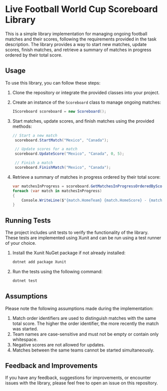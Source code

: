 # Live Football World Cup Scoreboard Library

This is a simple library implementation for managing ongoing football matches and their scores, following the requirements provided in the task description. The library provides a way to start new matches, update scores, finish matches, and retrieve a summary of matches in progress ordered by their total score.

## Usage

To use this library, you can follow these steps:

1. Clone the repository or integrate the provided classes into your project.
2. Create an instance of the `Scoreboard` class to manage ongoing matches:

   ```csharp
   IScoreboard scoreboard = new Scoreboard();
   ```
3. Start matches, update scores, and finish matches using the provided methods:

   ```csharp
   // Start a new match
	scoreboard.StartMatch("Mexico", "Canada");

	// Update scores for a match
	scoreboard.UpdateScore("Mexico", "Canada", 0, 5);

	// Finish a match
	scoreboard.FinishMatch("Mexico", "Canada");
   ```
   
 4. Retrieve a summary of matches in progress ordered by their total score:

    ```csharp   
	var matchesInProgress = scoreboard.GetMatchesInProgressOrderedByScore();
	foreach (var match in matchesInProgress)
	{
		Console.WriteLine($"{match.HomeTeam} {match.HomeScore} - {match.AwayTeam} {match.AwayScore}");
	}
	```
 
 ## Running Tests
 
 The project includes unit tests to verify the functionality of the library. These tests are implemented using Xunit and can be run using a test runner of your choice.
 
 1. Install the Xunit NuGet package if not already installed:
 
     ```csharp   
	 dotnet add package Xunit
	```
	
2. Run the tests using the following command:
 
    ```csharp
	dotnet test	
	```

## Assumptions

Please note the following assumptions made during the implementation:

1. Match order identifiers are used to distinguish matches with the same total score. The higher the order identifier, the more recently the match was started.
2. Team names are case-sensitive and must not be empty or contain only whitespace.
3. Negative scores are not allowed for updates.
4. Matches between the same teams cannot be started simultaneously.

## Feedback and Improvements

If you have any feedback, suggestions for improvements, or encounter issues with the library, please feel free to open an issue on this repository.